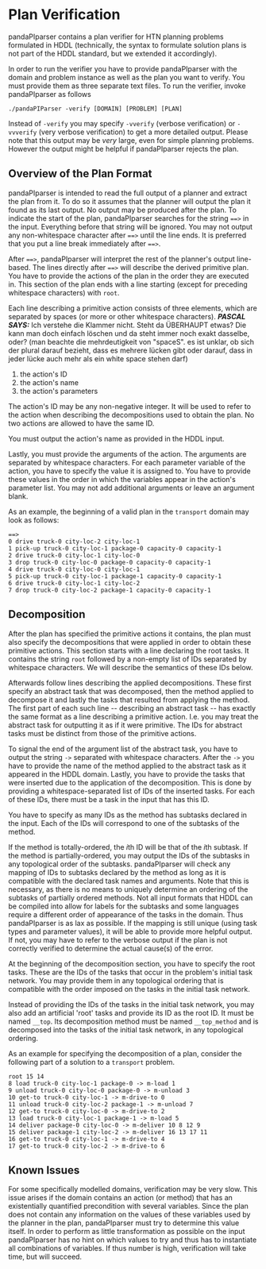 # Plan Verification

pandaPIparser contains a plan verifier for HTN planning problems formulated in HDDL (technically, the syntax to formulate solution plans is not part of the HDDL standard, but we extended it accordingly).

In order to run the verifier you have to provide pandaPIparser with the domain and problem instance as well as the plan you want to verify.
You must provide them as three separate text files.
To run the verifier, invoke pandaPIparser as follows

```
./pandaPIParser -verify [DOMAIN] [PROBLEM] [PLAN]
```

Instead of `-verify` you may specify `-vverify` (verbose verification) or `-vvverify` (very verbose verification) to get a more detailed output.
Please note that this output may be *very* large, even for simple planning problems.
However the output might be helpful if pandaPIparser rejects the plan.


## Overview of the Plan Format

pandaPIparser is intended to read the full output of a planner and extract the plan from it.
To do so it assumes that the planner will output the plan it found as its last output.
No output may be produced after the plan.
To indicate the start of the plan, pandaPIparser searches for the string `==>` in the input.
Everything before that string will be ignored.
You may not output any non-whitespace character after `==>` until the line ends.
It is preferred that you put a line break immediately after `==>`.

After `==>`, pandaPIparser will interpret the rest of the planner's output line-based.
The lines directly after `==>` will describe the derived primitive plan.
You have to provide the actions of the plan in the order they are executed in.
This section of the plan ends with a line starting (except for preceding whitespace characters) with `root`.


Each line describing a primitive action consists of three elements, which are separated by spaces (or more or other whitespace characters). ***PASCAL SAYS:*** Ich verstehe die Klammer nicht. Steht da ÜBERHAUPT etwas? Die kann man doch einfach löschen und da steht immer noch exakt dasselbe, oder? (man beachte die mehrdeutigkeit von "spaceS". es ist unklar, ob sich der plural darauf bezieht, dass es mehrere lücken gibt oder darauf, dass in jeder lücke auch mehr als ein white space stehen darf)

1. the action's ID
2. the action's name
3. the action's parameters

The action's ID may be any non-negative integer.
It will be used to refer to the action when describing the decompositions used to obtain the plan.
No two actions are allowed to have the same ID.

You must output the action's name as provided in the HDDL input.

Lastly, you must provide the arguments of the action.
The arguments are separated by whitespace characters.
For each parameter variable of the action, you have to specify the value it is assigned to.
You have to provide these values in the order in which the variables appear in the action's parameter list.
You may not add additional arguments or leave an argument blank.

As an example, the beginning of a valid plan in the `transport` domain may look as follows:

```
==>
0 drive truck-0 city-loc-2 city-loc-1
1 pick-up truck-0 city-loc-1 package-0 capacity-0 capacity-1
2 drive truck-0 city-loc-1 city-loc-0
3 drop truck-0 city-loc-0 package-0 capacity-0 capacity-1
4 drive truck-0 city-loc-0 city-loc-1
5 pick-up truck-0 city-loc-1 package-1 capacity-0 capacity-1
6 drive truck-0 city-loc-1 city-loc-2
7 drop truck-0 city-loc-2 package-1 capacity-0 capacity-1
```

## Decomposition
After the plan has specified the primitive actions it contains, the plan must also specify the decompositions that were applied in order to obtain these primitive actions.
This section starts with a line declaring the root tasks.
It contains the string `root` followed by a non-empty list of IDs separated by whitespace characters.
We will describe the semantics of these IDs below.


Afterwards follow lines describing the applied decompositions.
These first specify an abstract task that was decomposed, then the method applied to decompose it and lastly the tasks that resulted from applying the method.
The first part of each such line -- describing an abstract task -- has exactly the same format as a line describing a primitive action.
I.e. you may treat the abstract task for outputting it as if it were primitive.
The IDs for abstract tasks must be distinct from those of the primitive actions.

To signal the end of the argument list of the abstract task, you have to output the string `->` separated with whitespace characters.
After the `->` you have to provide the name of the method applied to the abstract task as it appeared in the HDDL domain.
Lastly, you have to provide the tasks that were inserted due to the application of the decomposition.
This is done by providing a whitespace-separated list of IDs of the inserted tasks.
For each of these IDs, there must be a task in the input that has this ID.


You have to specify as many IDs as the method has subtasks declared in the input.
Each of the IDs will correspond to one of the subtasks of the method.

If the method is totally-ordered, the *i*th ID will be that of the *i*th subtask.
If the method is partially-ordered, you may output the IDs of the subtasks in any topological order of the subtasks.
pandaPIparser will check any mapping of IDs to subtasks declared by the method as long as it is compatible with the declared task names and arguments.
Note that this is necessary, as there is no means to uniquely determine an ordering of the subtasks of partially ordered methods.
Not all input formats that HDDL can be compiled into allow for labels for the subtasks and some languages require a different order of appearance of the tasks in the domain.
Thus pandaPIparser is as lax as possible.
If the mapping is still unique (using task types and parameter values), it will be able to provide more helpful output.
If not, you may have to refer to the verbose output if the plan is not correctly verified to determine the actual cause(s) of the error.


At the beginning of the decomposition section, you have to specify the root tasks.
These are the IDs of the tasks that occur in the problem's initial task network.
You may provide them in any topological ordering that is compatible with the order imposed on the tasks in the initial task network.

Instead of providing the IDs of the tasks in the initial task network, you may also add an artificial 'root' tasks and provide its ID as the root ID.
It must be named `__top`.
Its decomposition method must be named `__top_method` and is decomposed into the tasks of the initial task network, in any topological ordering.


As an example for specifying the decomposition of a plan, consider the following part of a solution to a `transport` problem.

```
root 15 14
8 load truck-0 city-loc-1 package-0 -> m-load 1
9 unload truck-0 city-loc-0 package-0 -> m-unload 3
10 get-to truck-0 city-loc-1 -> m-drive-to 0
11 unload truck-0 city-loc-2 package-1 -> m-unload 7
12 get-to truck-0 city-loc-0 -> m-drive-to 2
13 load truck-0 city-loc-1 package-1 -> m-load 5
14 deliver package-0 city-loc-0 -> m-deliver 10 8 12 9
15 deliver package-1 city-loc-2 -> m-deliver 16 13 17 11
16 get-to truck-0 city-loc-1 -> m-drive-to 4
17 get-to truck-0 city-loc-2 -> m-drive-to 6
```


## Known Issues

For some specifically modelled domains, verification may be very slow.
This issue arises if the domain contains an action (or method) that has an existentially quantified precondition with several variables.
Since the plan does not contain any information on the values of these variables used by the planner in the plan, pandaPIparser must try to determine this value itself.
In order to perform as little transformation as possible on the input pandaPIparser has no hint on which values to try and thus has to instantiate all combinations of variables.
If thus number is high, verification will take time, but will succeed.
